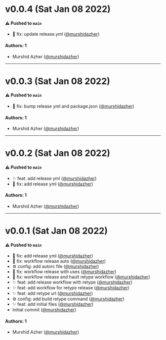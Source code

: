 # v0.0.4 (Sat Jan 08 2022)

#### ⚠️ Pushed to `main`

- :bug: fix: update release.yml ([@murshidazher](https://github.com/murshidazher))

#### Authors: 1

- Murshid Azher ([@murshidazher](https://github.com/murshidazher))

---

# v0.0.3 (Sat Jan 08 2022)

#### ⚠️ Pushed to `main`

- :bug: fix: bump release yml and package.json ([@murshidazher](https://github.com/murshidazher))

#### Authors: 1

- Murshid Azher ([@murshidazher](https://github.com/murshidazher))

---

# v0.0.2 (Sat Jan 08 2022)

#### ⚠️ Pushed to `main`

- :sparkles: feat: add release yml ([@murshidazher](https://github.com/murshidazher))
- :bug: fix: add release yml ([@murshidazher](https://github.com/murshidazher))

#### Authors: 1

- Murshid Azher ([@murshidazher](https://github.com/murshidazher))

---

# v0.0.1 (Sat Jan 08 2022)

#### ⚠️ Pushed to `main`

- :bug: fix: add release yml ([@murshidazher](https://github.com/murshidazher))
- :bug: fix: workflow release auto ([@murshidazher](https://github.com/murshidazher))
- :gear: config: add autorc file ([@murshidazher](https://github.com/murshidazher))
- :bug: fix: workflow release with uses ([@murshidazher](https://github.com/murshidazher))
- :bug: fix: workflow release and hault retype workflow ([@murshidazher](https://github.com/murshidazher))
- :sparkles: feat: add release workflow with retype ([@murshidazher](https://github.com/murshidazher))
- :sparkles: feat: add workflow for retype release ([@murshidazher](https://github.com/murshidazher))
- :sparkles: feat: add retype url ([@murshidazher](https://github.com/murshidazher))
- :gear: config: add build retype command ([@murshidazher](https://github.com/murshidazher))
- :sparkles: feat: add initial files ([@murshidazher](https://github.com/murshidazher))
- Initial commit ([@murshidazher](https://github.com/murshidazher))

#### Authors: 1

- Murshid Azher ([@murshidazher](https://github.com/murshidazher))
